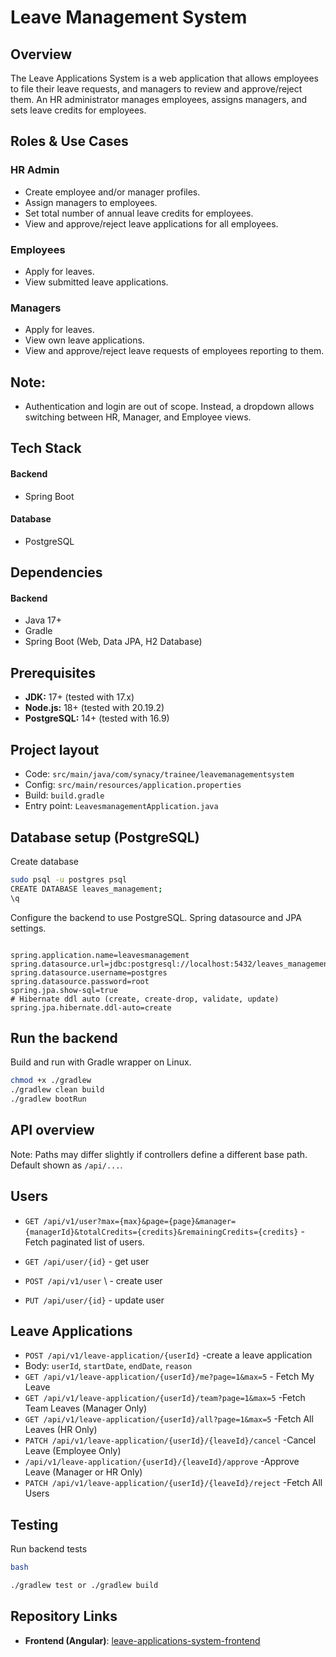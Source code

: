 # Leave Management System

## Overview
The Leave Applications System is a web application that allows employees to file their leave requests, and managers to review and approve/reject them. An HR administrator manages employees, assigns managers, and sets leave credits for employees.

## Roles & Use Cases
### HR Admin
- Create employee and/or manager profiles.
- Assign managers to employees.
- Set total number of annual leave credits for employees.
- View and approve/reject leave applications for all employees.

### Employees
- Apply for leaves.
- View submitted leave applications.

 ### Managers
- Apply for leaves.
- View own leave applications.
- View and approve/reject leave requests of employees reporting to them.

## Note:
- Authentication and login are out of scope. Instead, a dropdown allows switching between HR, Manager, and Employee views.

## Tech Stack
#### Backend
 - Spring Boot
#### Database
- PostgreSQL



## Dependencies
#### Backend
- Java 17+
- Gradle
- Spring Boot (Web, Data JPA, H2 Database)

## Prerequisites
- **JDK:** 17+ (tested with 17.x)
- **Node.js:** 18+ (tested with 20.19.2)
- **PostgreSQL:** 14+ (tested with 16.9)
## Project layout 
- Code: `src/main/java/com/synacy/trainee/leavemanagementsystem`
- Config: `src/main/resources/application.properties`
- Build: `build.gradle`
- Entry point: `LeavesmanagementApplication.java`
## Database setup (PostgreSQL)
Create  database

```bash
sudo psql -u postgres psql
CREATE DATABASE leaves_management;
\q
```
Configure the backend to use PostgreSQL.
Spring datasource and JPA settings.
```properties

spring.application.name=leavesmanagement
spring.datasource.url=jdbc:postgresql://localhost:5432/leaves_management
spring.datasource.username=postgres
spring.datasource.password=root
spring.jpa.show-sql=true
# Hibernate ddl auto (create, create-drop, validate, update)
spring.jpa.hibernate.ddl-auto=create
```
## Run the backend
Build and run with Gradle wrapper on Linux.
```bash
chmod +x ./gradlew
./gradlew clean build
./gradlew bootRun
```
## API overview
Note: Paths may differ slightly if controllers define a different base path. Default shown as `/api/...`.
## Users
  - `GET /api/v1/user?max={max}&page={page}&manager={managerId}&totalCredits={credits}&remainingCredits={credits}` \- Fetch  paginated list of users.

  - `GET /api/user/{id}` \- get user
  - `POST /api/v1/user` \ -  create user
  - `PUT /api/user/{id}` \- update user

## Leave Applications
  - `POST /api/v1/leave-application/{userId}` \-create a leave application
  - Body: `userId`, `startDate`, `endDate`, `reason`
  - `GET /api/v1/leave-application/{userId}/me?page=1&max=5` \- Fetch My Leave
  - `GET /api/v1/leave-application/{userId}/team?page=1&max=5` \-Fetch Team Leaves (Manager Only)
  - `GET /api/v1/leave-application/{userId}/all?page=1&max=5` \-Fetch All Leaves (HR Only)
  - `PATCH /api/v1/leave-application/{userId}/{leaveId}/cancel`  \-Cancel Leave (Employee Only)
  - `/api/v1/leave-application/{userId}/{leaveId}/approve` \-Approve Leave (Manager or HR Only)
  - `PATCH /api/v1/leave-application/{userId}/{leaveId}/reject` \-Fetch All Users





## Testing
Run backend tests
```bash
bash

./gradlew test or ./gradlew build
```

## Repository Links
- **Frontend (Angular)**: [leave-applications-system-frontend](https://github.com/benedictEnjambre/leave-applications-system-frontend)  
